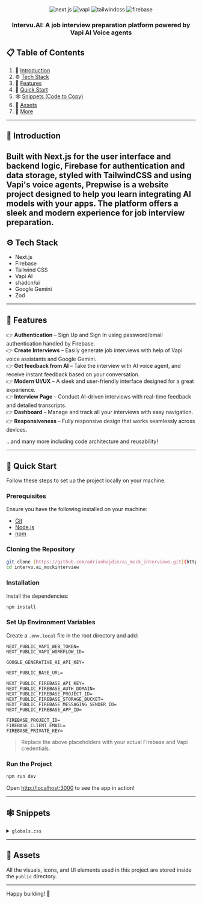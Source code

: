 

  <div align="center">
    <img src="https://img.shields.io/badge/-Next.JS-black?style=for-the-badge&logoColor=white&logo=nextdotjs&color=black" alt="next.js" />
    <img src="https://img.shields.io/badge/-Vapi-white?style=for-the-badge&color=5dfeca" alt="vapi" />
    <img src="https://img.shields.io/badge/-Tailwind_CSS-black?style=for-the-badge&logoColor=white&logo=tailwindcss&color=06B6D4" alt="tailwindcss" />
    <img src="https://img.shields.io/badge/-Firebase-black?style=for-the-badge&logoColor=white&logo=firebase&color=DD2C00" alt="firebase" />
  </div>

  <h3 align="center">Intervu.AI: A job interview preparation platform powered by Vapi AI Voice agents</h3>



## 📋 <a name="table">Table of Contents</a>

1. 🤖 [Introduction](#introduction)  
2. ⚙️ [Tech Stack](#tech-stack)  
3. 🔋 [Features](#features)  
4. 🤸 [Quick Start](#quick-start)  
5. 🕸️ [Snippets (Code to Copy)](#snippets)  
6. 🔗 [Assets](#links)  
7. 🚀 [More](#more)  

---

## <a name="introduction">🤖 Introduction</a>

Built with Next.js for the user interface and backend logic, Firebase for authentication and data storage, styled with TailwindCSS and using Vapi's voice agents, **Prepwise** is a website project designed to help you learn integrating AI models with your apps. The platform offers a sleek and modern experience for job interview preparation.
---

## <a name="tech-stack">⚙️ Tech Stack</a>

- Next.js  
- Firebase  
- Tailwind CSS  
- Vapi AI  
- shadcn/ui  
- Google Gemini  
- Zod  

---

## <a name="features">🔋 Features</a>

👉 **Authentication** – Sign Up and Sign In using password/email authentication handled by Firebase.  
👉 **Create Interviews** – Easily generate job interviews with help of Vapi voice assistants and Google Gemini.  
👉 **Get feedback from AI** – Take the interview with AI voice agent, and receive instant feedback based on your conversation.  
👉 **Modern UI/UX** – A sleek and user-friendly interface designed for a great experience.  
👉 **Interview Page** – Conduct AI-driven interviews with real-time feedback and detailed transcripts.  
👉 **Dashboard** – Manage and track all your interviews with easy navigation.  
👉 **Responsiveness** – Fully responsive design that works seamlessly across devices.  

...and many more including code architecture and reusability!

---

## <a name="quick-start">🤸 Quick Start</a>

Follow these steps to set up the project locally on your machine.

### **Prerequisites**

Ensure you have the following installed on your machine:

- [Git](https://git-scm.com/)  
- [Node.js](https://nodejs.org/en)  
- [npm](https://www.npmjs.com/)  

### **Cloning the Repository**

```bash
git clone [https://github.com/adrianhajdin/ai_mock_interviews.git](https://github.com/skyyycodes/intervu.ai_mockinterview.git)
cd intervu.ai_mockinterview
```

### **Installation**

Install the dependencies:

```bash
npm install
```

### **Set Up Environment Variables**

Create a `.env.local` file in the root directory and add:

```env
NEXT_PUBLIC_VAPI_WEB_TOKEN=
NEXT_PUBLIC_VAPI_WORKFLOW_ID=

GOOGLE_GENERATIVE_AI_API_KEY=

NEXT_PUBLIC_BASE_URL=

NEXT_PUBLIC_FIREBASE_API_KEY=
NEXT_PUBLIC_FIREBASE_AUTH_DOMAIN=
NEXT_PUBLIC_FIREBASE_PROJECT_ID=
NEXT_PUBLIC_FIREBASE_STORAGE_BUCKET=
NEXT_PUBLIC_FIREBASE_MESSAGING_SENDER_ID=
NEXT_PUBLIC_FIREBASE_APP_ID=

FIREBASE_PROJECT_ID=
FIREBASE_CLIENT_EMAIL=
FIREBASE_PRIVATE_KEY=
```

> Replace the above placeholders with your actual Firebase and Vapi credentials.

### **Run the Project**

```bash
npm run dev
```

Open [http://localhost:3000](http://localhost:3000) to see the app in action!

---

## <a name="snippets">🕸️ Snippets</a>

<details>
<summary><code>globals.css</code></summary>

```css
@import "tailwindcss";

@plugin "tailwindcss-animate";

@custom-variant dark (&:is(.dark *));

@theme {
  --color-success-100: #49de50;
  --color-success-200: #42c748;
  --color-destructive-100: #f75353;
  --color-destructive-200: #c44141;
  ...
}
```
</details>

---

## <a name="links">🔗 Assets</a>

All the visuals, icons, and UI elements used in this project are stored inside the `public` directory.

---

Happy building! 🚀

